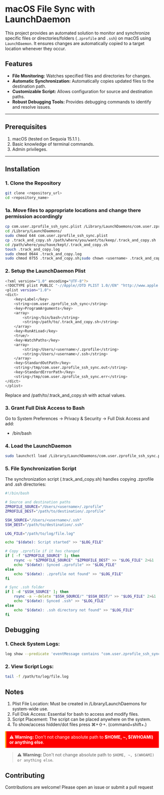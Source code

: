# macOS File Sync with LaunchDaemon

This project provides an automated solution to monitor and synchronize specific files or directories/folders (`.zprofile` and `.ssh`) on macOS using `LaunchDaemon`. It ensures changes are automatically copied to a target location whenever they occur.

## Features

- **File Monitoring:** Watches specified files and directories for changes.
- **Automatic Synchronization:** Automatically copies updated files to the destination path.
- **Customizable Script:** Allows configuration for source and destination paths.
- **Robust Debugging Tools:** Provides debugging commands to identify and resolve issues.

---

## Prerequisites

1. macOS (tested on Sequoia 15.1.1 ).
2. Basic knowledge of terminal commands.
3. Admin privileges.

---

## Installation

### 1. Clone the Repository
```bash
git clone <repository_url>
cd <repository_name>
```

### 1a. Move files to appropriate locations and change there permission accordingly
```bash
cp com.user.zprofile_ssh_sync.plist /Library/LaunchDaemons/com.user.zprofile_ssh_sync.plist
cd /Library/LaunchDaemons/
sudo chmod 644 com.user.zprofile_ssh_sync.plist
cp .track_and_copy.sh /path/where/you/want/to/keep/.track_and_copy.sh 
cd /path/where/you/have/kept/.track_and_copy.sh
touch .track_and_copy.log 
sudo chmod 0644 .track_and_copy.log
sudo chmod 0755 .track_and_copy.sh;sudo chown <username> .track_and_copy.sh
```

### 2. Setup the LaunchDaemon Plist
```bash
<?xml version="1.0" encoding="UTF-8"?>
<!DOCTYPE plist PUBLIC "-//Apple//DTD PLIST 1.0//EN" "http://www.apple.com/DTDs/PropertyList-1.0.dtd">
<plist version="1.0">
<dict>
    <key>Label</key>
    <string>com.user.zprofile_ssh_sync</string>
    <key>ProgramArguments</key>
    <array>
        <string>/bin/bash</string>
        <string>/path/to/.track_and_copy.sh</string>
    </array>
    <key>RunAtLoad</key>
    <true/>
    <key>WatchPaths</key>
    <array>
        <string>/Users/<username>/.zprofile</string>
        <string>/Users/<username>/.ssh</string>
    </array>
    <key>StandardOutPath</key>
    <string>/tmp/com.user.zprofile_ssh_sync.out</string>
    <key>StandardErrorPath</key>
    <string>/tmp/com.user.zprofile_ssh_sync.err</string>
</dict>
</plist>
```
Replace <username> and /path/to/.track_and_copy.sh with actual values.

### 3. Grant Full Disk Access to Bash
Go to System Preferences → Privacy & Security → Full Disk Access and add:
- /bin/bash

### 4. Load the LaunchDaemon
```bash
sudo launchctl load /Library/LaunchDaemons/com.user.zprofile_ssh_sync.plist
```

### 5. File Synchronization Script
The synchronization script (.track_and_copy.sh) handles copying .zprofile and .ssh directories:
```bash
#!/bin/bash

# Source and destination paths
ZPROFILE_SOURCE="/Users/<username>/.zprofile"
ZPROFILE_DEST="/path/to/destination/.zprofile"

SSH_SOURCE="/Users/<username>/.ssh"
SSH_DEST="/path/to/destination/.ssh"

LOG_FILE="/path/to/log/file.log"

echo "$(date): Script started" >> "$LOG_FILE"

# Copy .zprofile if it has changed
if [ -f "$ZPROFILE_SOURCE" ]; then
    rsync -u "$ZPROFILE_SOURCE" "$ZPROFILE_DEST" >> "$LOG_FILE" 2>&1
    echo "$(date): Synced .zprofile" >> "$LOG_FILE"
else
    echo "$(date): .zprofile not found" >> "$LOG_FILE"
fi

# Sync .ssh folder
if [ -d "$SSH_SOURCE" ]; then
    rsync -a --delete "$SSH_SOURCE/" "$SSH_DEST/" >> "$LOG_FILE" 2>&1
    echo "$(date): Synced .ssh" >> "$LOG_FILE"
else
    echo "$(date): .ssh directory not found" >> "$LOG_FILE"
fi
```

## Debugging

### 1.	Check System Logs:
```bash
log show --predicate 'eventMessage contains "com.user.zprofile_ssh_sync"' --info --debug --last 5m
```

### 2.	View Script Logs:
```bash
tail -f /path/to/log/file.log
```

## Notes
1.	Plist File Location: Must be created in /Library/LaunchDaemons for system-wide use.
2.	Full Disk Access: Essential for bash to access and modify files.
3.	Script Placement: The script can be placed anywhere on the system.
4.  To show/access hidden/dot files press ⌘+⇧+. (command+shift+.)

<div style="border-left: 4px solid #FFA500; padding: 10px; background-color: #FF0000; color: #FFFFFF;">
<strong>⚠️ Warning:</strong> Don't not change absolute path to <strong>$HOME, ~, $(WHOAMI) or anything else</strong>.
</div>

> ⚠️ **Warning:** Don't not change absolute path to `$HOME, ~, $(WHOAMI) or anything else`.

## Contributing
Contributions are welcome! Please open an issue or submit a pull request
